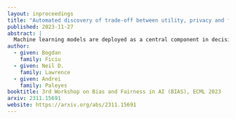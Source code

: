 ```yaml
---
layout: inproceedings
title: "Automated discovery of trade-off between utility, privacy and fairness in machine learning models"
published: 2023-11-27
abstract: |
  Machine learning models are deployed as a central component in decision making and policy operations with direct impact on individuals' lives. In order to act ethically and comply with government regulations, these models need to make fair decisions and protect the users' privacy. However, such requirements can come with decrease in models' performance compared to their potentially biased, privacy-leaking counterparts. Thus the trade-off between fairness, privacy and performance of ML models emerges, and practitioners need a way of quantifying this trade-off to enable deployment decisions. In this work we interpret this trade-off as a multi-objective optimization problem, and propose PFairDP, a pipeline that uses Bayesian optimization for discovery of Pareto-optimal points between fairness, privacy and utility of ML models. We show how PFairDP can be used to replicate known results that were achieved through manual constraint setting process. We further demonstrate effectiveness of PFairDP with experiments on multiple models and datasets.
author:
  - given: Bogdan
    family: Ficiu
  - given: Neil D.
    family: Lawrence
  - given: Andrei
    family: Paleyes
booktitle: 3rd Workshop on Bias and Fairness in AI (BIAS), ECML 2023
arxiv: 2311.15691
website: https://arxiv.org/abs/2311.15691
---
```


